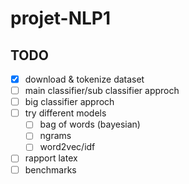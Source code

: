 # projet-NLP1

## TODO

- [x] download & tokenize dataset
- [ ] main classifier/sub classifier approch
- [ ] big classifier approch
- [ ] try different models
  - [ ] bag of words (bayesian)
  - [ ] ngrams
  - [ ] word2vec/idf
- [ ] rapport latex
- [ ] benchmarks
